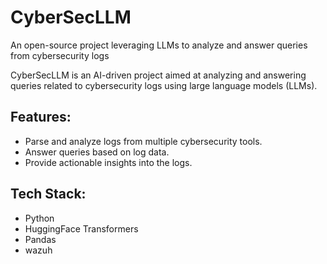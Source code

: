 # CyberSecLLM
An open-source project leveraging LLMs to analyze and answer queries from cybersecurity logs

CyberSecLLM is an AI-driven project aimed at analyzing and answering queries related to cybersecurity logs using large language models (LLMs).

## Features:
- Parse and analyze logs from multiple cybersecurity tools.
- Answer queries based on log data.
- Provide actionable insights into the logs.

## Tech Stack:
- Python
- HuggingFace Transformers
- Pandas
- wazuh 

